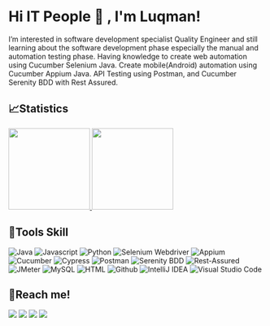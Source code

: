 <!---
Luqmanhanung/Luqmanhanung is a ✨ special ✨ repository because its `README.md` (this file) appears on your GitHub profile.
You can click the Preview link to take a look at your changes.
--->
# Hi IT People 👋 , I'm Luqman!
I’m interested in software development specialist Quality Engineer and still learning about the software development phase especially the manual and automation testing phase. Having knowledge to create web automation using Cucumber Selenium Java. Create mobile(Android) automation using Cucumber Appium Java. API Testing using Postman, and Cucumber Serenity BDD with Rest Assured.

## 📈Statistics
<p align="left">
<a href="https://github.com/Luqmanhanung">
  <img height="160em" src="https://github-readme-stats-eight-theta.vercel.app/api/top-langs/?username=Luqmanhanung&layout=compact&langs_count=8&theme=algolia"/>
  <img height="160em" src="https://github-readme-stats-eight-theta.vercel.app/api?username=Luqmanhanung&show_icons=true&theme=algolia&include_all_commits=true&count_private=true"/>
</a>
</p>

## 🔨Tools Skill
![Java](https://img.shields.io/badge/-java-000000?style=for-the-badge&logo=java)
![Javascript](https://img.shields.io/badge/-javascript-000000?style=for-the-badge&logo=javascript)
![Python](https://img.shields.io/badge/-python-000000?style=for-the-badge&logo=python)
![Selenium Webdriver](https://img.shields.io/badge/-selenium-000000?style=for-the-badge&logo=selenium)
![Appium](https://img.shields.io/badge/-appium-000000?style=for-the-badge&logo=appium)
![Cucumber](https://img.shields.io/badge/-cucumber-000000?style=for-the-badge&logo=cucumber)
![Cypress](https://img.shields.io/badge/-cypress-000000?style=for-the-badge&logo=cypress)
![Postman](https://img.shields.io/badge/-postman-000000?style=for-the-badge&logo=postman)
![Serenity BDD](https://img.shields.io/badge/-serenitybdd-000000?style=for-the-badge&logo=serenitybdd)
![Rest-Assured](https://img.shields.io/badge/-restassured-000000?style=for-the-badge&logo=restassured)
![JMeter](https://img.shields.io/badge/-cucumber-000000?style=for-the-badge&logo=jmeter)
![MySQL](https://img.shields.io/badge/-mysql-000000?style=for-the-badge&logo=mysql)
![HTML](https://img.shields.io/badge/-html-000000?style=for-the-badge&logo=html)
![Github](https://img.shields.io/badge/GitHub-000000?style=for-the-badge&logo=github&logoColor=white)
![IntelliJ IDEA](https://img.shields.io/badge/IntelliJIDEA-000000.svg?style=for-the-badge&logo=intellij-idea&logoColor=white)
![Visual Studio Code](https://img.shields.io/badge/Visual%20Studio%20Code-000000.svg?style=for-the-badge&logo=visual-studio-code&logoColor=white)


## 🔗Reach me!
<p>
    <a href="https://www.linkedin.com/in/luqman-hanung-asidiq-681877201/" target="blank"><img src="https://img.shields.io/badge/-linkedin-181717?style=for-the-badge&logo=linkedin" /></a>
    <a href="mailto: luqmanhanung@gmail.com" target="blank"><img src="https://img.shields.io/badge/-gmail-181717?style=for-the-badge&logo=gmail" /></a>
    <a href="https://www.instagram.com/luqmanhanung/" target="blank"><img src="https://img.shields.io/badge/-instagram-181717?style=for-the-badge&logo=instagram" /></a>
    <a href="https://www.tiktok.com/@anunglux" target="blank"><img src="https://img.shields.io/badge/-tiktok-181717?style=for-the-badge&logo=tiktok" /></a>
</p>


